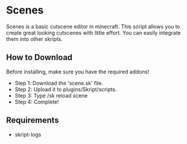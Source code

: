 # Scenes
Scenes is a basic cutscene editor in minecraft. This script allows you to create great looking cutscenes with little effort. You can easily integrate them into other skripts.
## How to Download
Before installing, make sure you have the required addons!
* Step 1: Download the 'scene.sk' file.
* Step 2: Upload it to plugins/Skript/scripts.
* Step 3: Type /sk reload scene
* Step 4: Complete!
## Requirements
* skript-logs
